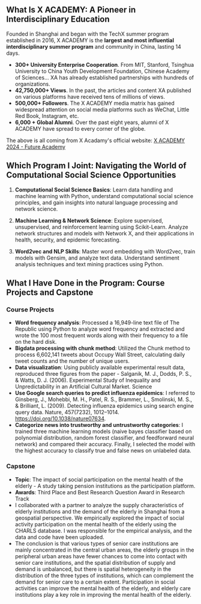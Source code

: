 ## What Is X ACADEMY: A Pioneer in Interdisciplinary Education
Founded in Shanghai and began with the TechX summer program established in 2016,  X ACADEMY is the **largest and most influential interdisciplinary summer program** and community in China, lasting 14 days. 
- **300+ University Enterprise Cooperation**. From MIT, Stanford, Tsinghua University to China Youth Development Foundation, Chinese Academy of Sciences... XA has already established partnerships with hundreds of organizations.
- **42,750,000+ Views**. In the past, the articles and content XA published on various platforms have received tens of millions of views.
- **500,000+ Followers**. The X ACADEMY media matrix has gained widespread attention on social media platforms such as WeChat, Little Red Book, Instagram, etc.
- **6,000 + Global Alumni**. Over the past eight years, alumni of X ACADEMY have spread to every corner of the globe.

The above is all coming from X Acadamy's official website: [X ACADEMY 2024 - Future Academy](https://info.xacademy.cc/en/)

## Which Program I Joint: Navigating the World of Computational Social Science Opportunities
1. **Computational Social Science Basics**: Learn data handling and machine learning with Python, understand computational social science principles, and gain insights into natural language processing and network science.

2. **Machine Learning & Network Science**: Explore supervised, unsupervised, and reinforcement learning using Scikit-Learn. Analyze network structures and models with Network X, and their applications in health, security, and epidemic forecasting.

3. **Word2vec and NLP Skills**: Master word embedding with Word2vec, train models with Gensim, and analyze text data. Understand sentiment analysis techniques and text mining practices using Python.

## What I Have Done in the Program: Course Projects and Capstone
### Course Projects
- **Word frequency analysis**: Processed a 16,949-line text file of The Republic using Python to analyze word frequency and extracted and wrote the 100 most frequent words along with their frequency to a file on the hard disk.
- **Bigdata processing with chunk method**: Utilized the Chunk method to process 6,602,141 tweets about Occupy Wall Street, calculating daily tweet counts and the number of unique users.
- **Data visualization**: Using publicly available experimental result data, reproduced three figures from the paper - Salganik, M. J., Dodds, P. S., & Watts, D. J. (2006). Experimental Study of Inequality and Unpredictability in an Artificial Cultural Market. Science
- **Use Google search queries to predict influenza epidemics**:  I referred to Ginsberg, J., Mohebbi, M. H., Patel, R. S., Brammer, L., Smolinski, M. S., & Brilliant, L. (2009). Detecting influenza epidemics using search engine query data. Nature, 457(7232), 1012–1014. https://doi.org/10.1038/nature07634.
- **Categorize news into trustworthy and untrustworthy categories**: I trained three machine learning models (naive bayes classifier based on polynomial distribution, random forest classifier, and feedforward neural network) and compared their accuracy. Finally, I selected the model with the highest accuracy to classify true and false news on unlabeled data.

### Capstone
- **Topic**: The impact of social participation on the mental health of the elderly - A study taking pension institutions as the participation platform.
- **Awards**: Third Place and Best Research Question Award in Research Track
- I collaborated with a partner to analyze the supply characteristics of elderly institutions and the demand of the elderly in Shanghai from a geospatial perspective. We empirically explored the impact of social activity participation on the mental health of the elderly using the CHARLS database. I was responsible for the empirical analysis, and the data and code have been uploaded.
- The conclusion is that various types of senior care institutions are mainly concentrated in the central urban areas, the elderly groups in the peripheral urban areas have fewer chances to come into contact with senior care institutions, and the spatial distribution of supply and demand is unbalanced, but there is spatial heterogeneity in the distribution of the three types of institutions, which can complement the demand for senior care to a certain extent. Participation in social activities can improve the mental health of the elderly, and elderly care institutions play a key role in improving the mental health of the elderly.
